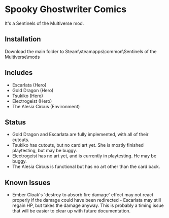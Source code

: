 # Spooky Ghostwriter Comics

It's a Sentinels of the Multiverse mod.

## Installation

Download the main folder to Steam\steamapps\common\Sentinels of the Multiverse\mods

## Includes

* Escarlata (Hero)
* Gold Dragon (Hero)
* Tsukiko (Hero)
* Electrogeist (Hero)
* The Alesia Circus (Environment)

## Status

* Gold Dragon and Escarlata are fully implemented, with all of their cutouts.
* Tsukiko has cutouts, but no card art yet. She is mostly finished playtesting, but may be buggy.
* Electrogeist has no art yet, and is currently in playtesting. He may be buggy.
* The Alesia Circus is functional but has no art other than the card back.

## Known Issues

* Ember Cloak's 'destroy to absorb fire damage' effect may not react properly if the damage could have been redirected - Escarlata may still regain HP, but takes the damage anyway. This is probably a timing issue that will be easier to clear up with future documentation.

